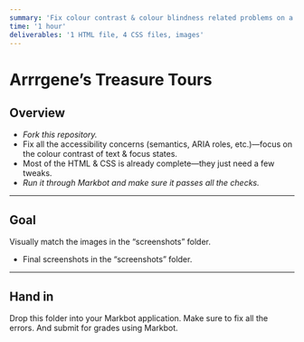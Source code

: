 ```yaml
---
summary: 'Fix colour contrast & colour blindness related problems on a piratey tourism website.'
time: '1 hour'
deliverables: '1 HTML file, 4 CSS files, images'
---
```


# Arrrgene’s Treasure Tours

## Overview

- *Fork this repository.*
- Fix all the accessibility concerns (semantics, ARIA roles, etc.)—focus on the colour contrast of text & focus states.
- Most of the HTML & CSS is already complete—they just need a few tweaks.
- *Run it through Markbot and make sure it passes all the checks.*

---

## Goal

Visually match the images in the “screenshots” folder.

- Final screenshots in the “screenshots” folder.

---

## Hand in

Drop this folder into your Markbot application. Make sure to fix all the errors. And submit for grades using Markbot.
